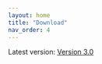 ```yaml
---
layout: home
title: "Download"
nav_order: 4
---
```


Latest version: [Version 3.0](https://github.com/zzhu1372/metilene3.git)
